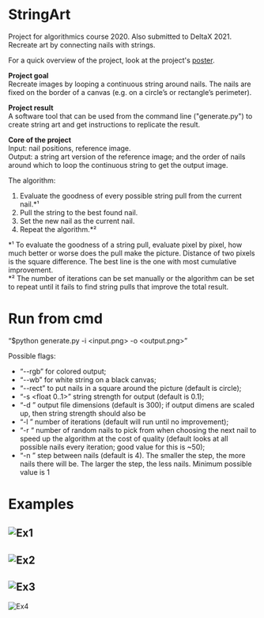 # StringArt
Project for algorithmics course 2020. Also submitted  to DeltaX 2021. Recreate art by connecting nails with strings.

For a quick overview of the project, look at the project's [poster](https://raw.githubusercontent.com/kaspar98/StringArt/main/Algoritmika%20poster%20puhtand.pdf).

**Project goal**<br>
Recreate images by looping a continuous string around nails. The nails are fixed on the border of a canvas (e.g. on a circle’s or rectangle’s perimeter).

**Project result**<br>
A software tool that can be used from the command line ("generate.py") to create string art and get instructions to replicate the result.

**Core of the project**<br>
Input: nail positions, reference image.<br>
Output: a string art version of the reference image; and the order of nails around which to loop the continuous string to get the output image. 

The algorithm:<br>
1) Evaluate the goodness of every possible string pull from the current nail.*¹ <br>
2) Pull the string to the best found nail. <br>
3) Set the new nail as the current nail. <br>
4) Repeat the algorithm.*²<br>

*¹ To evaluate the goodness of a string pull, evaluate pixel by pixel, how much better or worse does the pull make the picture. Distance of two pixels is the square difference. The best line is the one with most cumulative improvement.<br>
*² The number of iterations can be set manually or the algorithm can be set to repeat until it fails to find string pulls that improve the total result.<br>

# Run from cmd
“$python generate.py -i <input.png> -o <output.png>” <br>

Possible flags:
* “--rgb” for colored output;<br>
* “--wb” for white string on a black canvas;<br>
* “--rect” to put nails in a square around the picture (default is circle);<br>
* “-s <float 0..1>” string strength for output (default is 0.1);<br>
* “-d <int>” output file dimensions (default is 300); if output dimens are scaled up, then string strength should also be<br>
* “-l <int>” number of iterations (default will run until no improvement);<br>
* “-r <int>“ number of random nails to pick from when choosing the next nail to speed up the algorithm at the cost of quality (default looks at all possible nails every iteration; good value for this is ~50);<br>
* “-n <int>” step between nails (default is 4). The smaller the step, the more nails there will be. The larger the step, the less nails. Minimum possible value is 1<br>

# Examples
![Ex1](https://raw.githubusercontent.com/kaspar98/StringArt/main/examples/Algoritmika%20fig%201.png)
--------
![Ex2](https://raw.githubusercontent.com/kaspar98/StringArt/main/examples/Algoritmika%20projekt%20fig%202.png)
--------
![Ex3](https://raw.githubusercontent.com/kaspar98/StringArt/main/examples/Algoritmika%20fig%203.png)
--------
![Ex4](https://raw.githubusercontent.com/kaspar98/StringArt/main/examples/Algoritmika%20fig%204.png)
